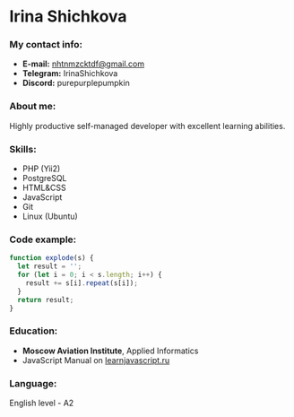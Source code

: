 # Irina Shichkova

### My contact info:
* **E-mail:** nhtnmzcktdf@gmail.com
* **Telegram:** IrinaShichkova
* **Discord:** purepurplepumpkin

### About me:
Highly productive self-managed developer with excellent learning abilities.

### Skills:
* PHP (Yii2)
* PostgreSQL
* HTML&CSS
* JavaScript
* Git
* Linux (Ubuntu)

### Code example:
```javascript
function explode(s) {
  let result = '';
  for (let i = 0; i < s.length; i++) {
    result += s[i].repeat(s[i]);
  }
  return result;
}
```

### Education:
* **Moscow Aviation Institute**, Applied Informatics
* JavaScript Manual on [learnjavascript.ru](https://learn.javascript.ru/)

### Language:
English level - A2